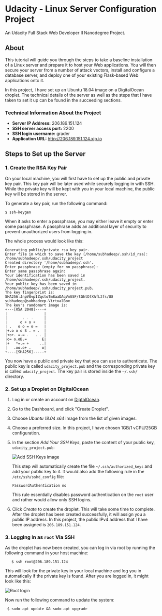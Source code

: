 # Udacity - Linux Server Configuration Project

An Udacity Full Stack Web Developer II Nanodegree Project.

## About

This tutorial will guide you through the steps to take a baseline installation of a Linux server and prepare it to host your Web applications. You will then secure your server from a number of attack vectors, install and configure a database server, and deploy one of your existing Flask-based Web applications onto it.

In this project, I have set up an Ubuntu 18.04 image on a DigitalOcean droplet. The technical details of the server as well as the steps that I have taken to set it up can be found in the succeeding sections.

### Technical Information About the Project

- **Server IP Address:** 206.189.151.124
- **SSH server access port:** 2200
- **SSH login username:** grader
- **Application URL:** http://206.189.151.124.xip.io

## Steps to Set up the Server

### 1. Create the RSA Key Pair

On your local machine, you will first have to set up the public and private key pair. This key pair will be later used while securely logging in with SSH. While the private key will be kept with you in your local machine, the public key will be stored in the server.

To generate a key pair, run the following command:

   ```console
   $ ssh-keygen
   ```

When it asks to enter a passphrase, you may either leave it empty or enter some passphrase. A passphrase adds an additional layer of security to prevent unauthorized users from logging in.

The whole process would look like this:

```
Generating public/private rsa key pair.
Enter file in which to save the key (/home/subhadeep/.ssh/id_rsa): /home/subhadeep/.ssh/udacity_project
Created directory '/home/subhadeep/.ssh'.
Enter passphrase (empty for no passphrase): 
Enter same passphrase again: 
Your identification has been saved in /home/subhadeep/.ssh/udacity_project.
Your public key has been saved in /home/subhadeep/.ssh/udacity_project.pub.
The key fingerprint is:
SHA256:JnpV8vpIZqstoTm8aaDAqVmGSF/tGhtDfXAfL2fs/U8 subhadeep@subhadeep-VirtualBox
The key's randomart image is:
+---[RSA 2048]----+
|                 |
|       . . .     |
|      o + o +    |
| .   o o = o =   |
|+.o o o S . = .  |
|+o+. =.= .   . . |
|o= o.oB.=       E|
|+   *=.= +     ..|
|   .oo.o+ .     o|
+----[SHA256]-----+
```

You now have a public and private key that you can use to authenticate. The public key is called `udacity_project.pub` and the corresponding private key is called `udacity_project`. The key pair is stored inside the `~/.ssh/` directory. 

### 2. Set up a Droplet on DigitalOcean

1. Log in or create an account on [DigtalOcean](https://cloud.digitalocean.com/login).

2. Go to the Dashboard, and click "Create Droplet".  

3. Choose *Ubuntu 18.04 x64* image from the list of given images.

4. Choose a preferred size. In this project, I have chosen 1GB/1 vCPU/25GB configuration.

5. In the section *Add Your SSH Keys*, paste the content of your public key, `udacity_project.pub`:
   
   ![Add SSH Keys image](https://res.cloudinary.com/sdey96/image/upload/v1527149812/ssh_jhd3zp.png)
  
   This step will automatically create the file `~/.ssh/authorized_keys` and add your public key to it. It would also add the following rule in the `/etc/ssh/sshd_config` file:
   
   ```
   PasswordAuthentication no
   ```
   
   This rule essentially disables password authentication on the `root` user and rather would allow only SSH logins.
   
 6. Click *Create* to create the droplet. This will take some time to complete. After the droplet has been created successfully, it will assign you a public IP address. In this project, the public IPv4 address that I have been assigned is `206.189.151.124`.
   
 ### 3. Logging In as `root` Via SSH
 
 As the droplet has now been created, you can log in via root by running the following command in your host machine:
 
 ```
    $ ssh root@206.189.151.124
 ```
 
 This will look for the private key in your local machine and log you in automatically if the private key is found. After you are logged in, it might look like this:
 
 ![Root login](https://res.cloudinary.com/sdey96/image/upload/v1527151721/terminal_msihzb.png)
 
 Now run the following command to update the system:

```
 $ sudo apt update && sudo apt upgrade
```
